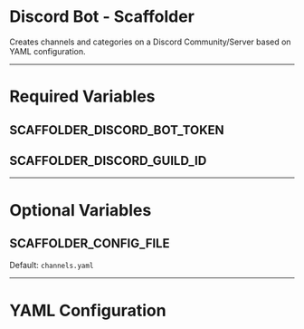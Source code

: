 # Discord Bot - Scaffolder

Creates channels and categories on a Discord Community/Server based on YAML configuration.

---

# Required Variables

## SCAFFOLDER_DISCORD_BOT_TOKEN

## SCAFFOLDER_DISCORD_GUILD_ID

---

# Optional Variables

## SCAFFOLDER_CONFIG_FILE

Default: `channels.yaml`

---

# YAML Configuration


